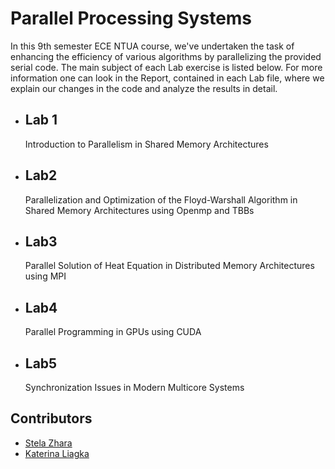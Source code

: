 # Parallel Processing Systems

In this 9th semester ECE NTUA course, we've undertaken the task of enhancing the efficiency of various algorithms by parallelizing the provided serial code. The main subject of each Lab exercise is listed below. 
For more information one can look in the Report, contained in each Lab file, where we explain our changes in the code and analyze the results in detail.

- ## Lab 1
  Introduction to Parallelism in Shared Memory Architectures

- ## Lab2
  Parallelization and Optimization of the Floyd-Warshall Algorithm in Shared Memory Architectures using Openmp and TBBs

- ## Lab3
  Parallel Solution of Heat Equation in Distributed Memory Architectures using MPI

- ## Lab4
  Parallel Programming in GPUs using CUDA

- ## Lab5
  Synchronization Issues in Modern Multicore Systems
  
## Contributors
- [Stela Zhara](https://github.com/stelazr)
- [Katerina Liagka](https://github.com/LiagkaAikaterini)
